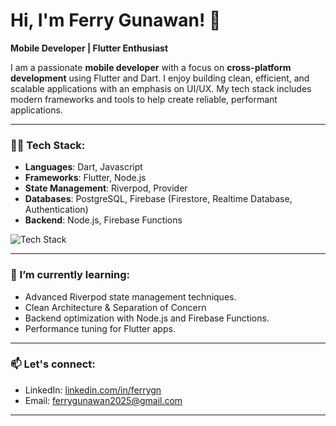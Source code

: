 # Hi, I'm Ferry Gunawan! 👋

**Mobile Developer | Flutter Enthusiast**

I am a passionate **mobile developer** with a focus on **cross-platform development** using Flutter and Dart. I enjoy building clean, efficient, and scalable applications with an emphasis on UI/UX. My tech stack includes modern frameworks and tools to help create reliable, performant applications.

---

### 👨‍💻 Tech Stack:
- **Languages**: Dart, Javascript
- **Frameworks**: Flutter, Node.js
- **State Management**: Riverpod, Provider
- **Databases**: PostgreSQL, Firebase (Firestore, Realtime Database, Authentication)
- **Backend**: Node.js, Firebase Functions

![Tech Stack](https://github-readme-tech-stack.vercel.app/api/cards?title=Tech+Stack&lineCount=2&line1=flutter%2Cflutter%2C0070ff%3Bdart%2Cdart%2C005ee9%3Bsqlite%2Csqlite%2C00ecff%3Briverpod%2Criverpod%2C0eff4a%3B&line2=node.js%2Cnode.js%2C00ff36%3Bexpress%2Cexpress%2C00ff0f%3Bpostgresql%2Cpostgresql%2C2600f0%3Bfirebase%2Cfirebase%2Ceba700%3B)

---

### 🌱 I’m currently learning:
- Advanced Riverpod state management techniques.
- Clean Architecture & Separation of Concern
- Backend optimization with Node.js and Firebase Functions.
- Performance tuning for Flutter apps.

---

### 📫 Let's connect:
- LinkedIn: [linkedin.com/in/ferrygn](https://linkedin.com/in/ferrygn)
- Email: ferrygunawan2025@gmail.com

---

